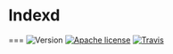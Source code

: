 # Indexd
===
![Version](https://img.shields.io/badge/Version-0.0.1-orange.svg?style=flat) [![Apache license](http://img.shields.io/badge/license-Apache-blue.svg?style=flat)](LICENSE) [![Travis](https://travis-ci.org/LabAdvComp/indexd.svg?branch=master)](https://travis-ci.org/LabAdvComp/indexd)
